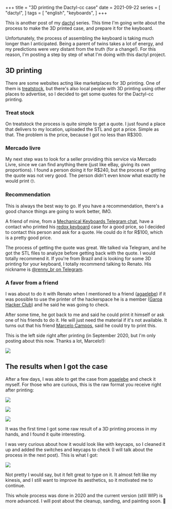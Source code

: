 +++
title = "3D printing the Dactyl-cc case"
date = 2021-09-22
series = [
    "dactyl",
]
tags = [
    "english",
    "keyboards",
]
+++

This is another post of my [dactyl](/series/dactyl) series. This time I'm going
write about the process to make the 3D printed case, and prepare it for the
keyboard.

Unfortunately, the process of assembling the keyboard is taking much longer than
I anticipated. Being a parent of twins takes a lot of energy, and my predictions
were very distant from the truth (for a change!). For this reason, I'm posting a
step by step of what I'm doing with this dactyl project.

## 3D printing

There are some websites acting like marketplaces for 3D printing. One of them is
[treatstock](https://www.treatstock.com/), but there's also local people with 3D
printing using other places to advertise, so I decided to get some quotes for
the Dactyl-cc printing.

### Treat stock

On treatstock the process is quite simple to get a quote. I just found a place
that delivers to my location, uploaded the STL and got a price. Simple as that.
The problem is the price, because I got no less than R$300.

### Mercado livre

My next step was to look for a seller providing this service via Mercado Livre,
since we can find anything there (just like eBay, giving its own proportions). I
found a person doing it for R$240, but the process of getting the quote was not
very good. The person didn't even know what exactly he would print 🙄.

### Recommendation

This is always the best way to go. If you have a recommendation, there's a good
chance things are going to work better, IMO.

A friend of mine, from a [Mechanical Keyboards Telegram
chat](https://t.me/tecladomecanicobr), have a contact who printed his [redox
keyboard](https://github.com/mattdibi/redox-keyboard) case for a good price, so
I decided to contact this person and ask for a quote. He could do it for R$100,
which is a pretty good price.

The process of getting the quote was great. We talked via Telegram, and he got
the STL files to analyze before getting back with the quote. I would totally
recommend it. If you're from Brazil and is looking for some 3D printing for your
keyboard, I totally recommend talking to Renato. His nickname is [@renny_br on
Telegram](https://t.me/renny_br).

### A favor from a friend

I was about to do it with Renato when I mentioned to a friend
([agaelebe](https://twitter.com/agaelebe)) if it was possible to use the printer
of the hackerspace he is a member ([Garoa Hacker Club](https://garoa.net.br))
and he said he was going to check.

After some time, he got back to me and said he could print it himself or ask one
of his friends to do it. He will just need the material if it's not available.
It turns out that his friend [Marcelo Campos](https://marcelocampos.cc), said he
could try to print this.

This is the left side right after printing (in September 2020, but I'm only
posting about this now. Thanks a lot, Marcelo!):

![](https://firebasestorage.googleapis.com/v0/b/firescript-577a2.appspot.com/o/imgs%2Fapp%2FPotHix-KB%2FIPJ-91OppJ.jpg?alt=media&token=4c4a27ca-99c1-4cca-ad3a-aaace35ba173)

## The results when I got the case

After a few days, I was able to get the case from
[agaelebe](https://twitter.com/agaelebe) and check it myself. For those who are
curious, this is the raw format you receive right after printing:

![](https://firebasestorage.googleapis.com/v0/b/firescript-577a2.appspot.com/o/imgs%2Fapp%2FPotHix-KB%2FjnIr2mxzVb.jpg?alt=media&token=6cfbad0a-c2f0-4af8-93b5-7cce32246cb6)

![](https://firebasestorage.googleapis.com/v0/b/firescript-577a2.appspot.com/o/imgs%2Fapp%2FPotHix-KB%2FEn13ZKrejm.jpg?alt=media&token=ad3e5cc9-bd90-4115-b594-4e8fe5a8ac5d)

![](https://firebasestorage.googleapis.com/v0/b/firescript-577a2.appspot.com/o/imgs%2Fapp%2FPotHix-KB%2FiE9rM8IkeL.jpg?alt=media&token=45392eac-469d-48c8-b903-b5a3ded34b52)

It was the first time I got some raw result of a 3D printing process in my
hands, and I found it quite interesting.

I was very curious about how it would look like with keycaps, so I cleaned it up
and added the switches and keycaps to check (I will talk about the process in
the next post). This is what I got:

![](https://firebasestorage.googleapis.com/v0/b/firescript-577a2.appspot.com/o/imgs%2Fapp%2FPotHix-KB%2F0Tu3X2QPgt.jpg?alt=media&token=160c5773-e7af-428f-ab2b-5fa60a09bb4e)

Not pretty I would say, but it felt great to type on it. It almost felt like my
kinesis, and I still want to improve its aesthetics, so it motivated me to
continue.

This whole process was done in 2020 and the current version (still WIP) is more
advanced. I will post about the cleanup, sanding, and painting soon. 🙂
